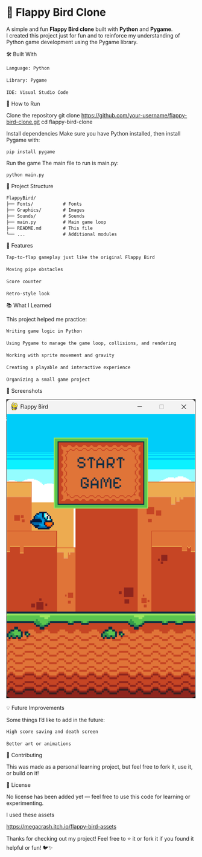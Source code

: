 # 🐤 Flappy Bird Clone

A simple and fun **Flappy Bird clone** built with **Python** and **Pygame**.  
I created this project just for fun and to reinforce my understanding of Python game development using the Pygame library.

🛠️ Built With

    Language: Python

    Library: Pygame

    IDE: Visual Studio Code
  

🚀 How to Run

Clone the repository
    git clone https://github.com/your-username/flappy-bird-clone.git
    cd flappy-bird-clone

Install dependencies
Make sure you have Python installed, then install Pygame with:

    pip install pygame

Run the game
The main file to run is main.py:

    python main.py

📁 Project Structure

    FlappyBird/
    ├── Fonts/           # Fonts
    ├── Graphics/        # Images
    ├── Sounds/          # Sounds
    ├── main.py          # Main game loop
    ├── README.md        # This file
    └── ...              # Additional modules

🎯 Features

    Tap-to-flap gameplay just like the original Flappy Bird

    Moving pipe obstacles

    Score counter

    Retro-style look

📚 What I Learned

This project helped me practice:

    Writing game logic in Python

    Using Pygame to manage the game loop, collisions, and rendering

    Working with sprite movement and gravity

    Creating a playable and interactive experience

    Organizing a small game project

📸 Screenshots

![Screenshot](screenshot.png)

💡 Future Improvements

Some things I’d like to add in the future:

    High score saving and death screen

    Better art or animations


🤝 Contributing

This was made as a personal learning project, but feel free to fork it, use it, or build on it!

📜 License

No license has been added yet — feel free to use this code for learning or experimenting.

I used these assets

https://megacrash.itch.io/flappy-bird-assets


Thanks for checking out my project!
Feel free to ⭐ it or fork it if you found it helpful or fun! 🐦✨
